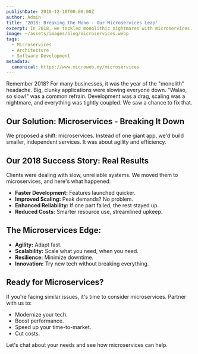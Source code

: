 ```yaml
---
publishDate: 2018-12-10T00:00:00Z
author: Admin
title: '2018: Breaking the Mono - Our Microservices Leap'
excerpt: In 2018, we tackled monolithic nightmares with microservices. Faster development, better scaling, and real agility. A look back at our transformative journey.
image: ~/assets/images/blog/microservices.webp
tags:
  - Microservices
  - Architecture
  - Software Development
metadata:
  canonical: https://www.microweb.my/microservices
---
```


Remember 2018? For many businesses, it was the year of the "monolith" headache. Big, clunky applications were slowing everyone down. "Walao, so slow!" was a common refrain. Development was a drag, scaling was a nightmare, and everything was tightly coupled. We saw a chance to fix that.

## Our Solution: Microservices - Breaking It Down

We proposed a shift: microservices. Instead of one giant app, we'd build smaller, independent services. It was about agility and efficiency.

## Our 2018 Success Story: Real Results

Clients were dealing with slow, unreliable systems. We moved them to microservices, and here's what happened:

* **Faster Development:** Features launched quicker.
* **Improved Scaling:** Peak demands? No problem.
* **Enhanced Reliability:** If one part failed, the rest stayed up.
* **Reduced Costs:** Smarter resource use, streamlined upkeep.

## The Microservices Edge:

* **Agility:** Adapt fast.
* **Scalability:** Scale what you need, when you need.
* **Resilience:** Minimize downtime.
* **Innovation:** Try new tech without breaking everything.

## Ready for Microservices?

If you're facing similar issues, it's time to consider microservices. Partner with us to:

* Modernize your tech.
* Boost performance.
* Speed up your time-to-market.
* Cut costs.

Let's chat about your needs and see how microservices can help.